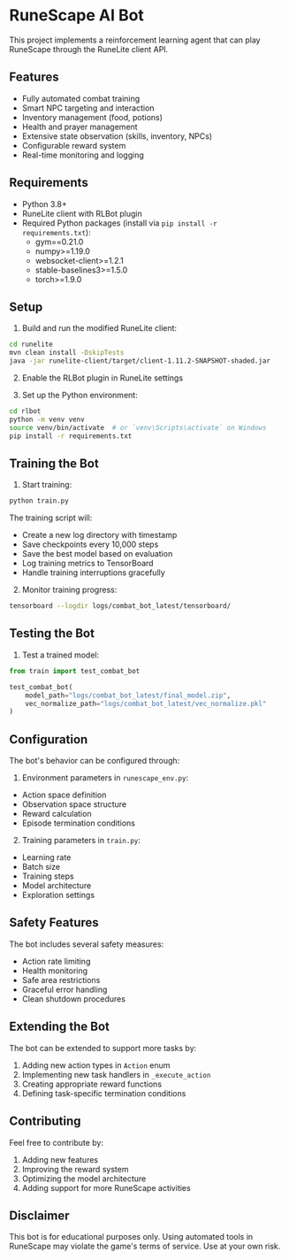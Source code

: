 # RuneScape AI Bot

This project implements a reinforcement learning agent that can play RuneScape through the RuneLite client API.

## Features

- Fully automated combat training
- Smart NPC targeting and interaction
- Inventory management (food, potions)
- Health and prayer management
- Extensive state observation (skills, inventory, NPCs)
- Configurable reward system
- Real-time monitoring and logging

## Requirements

- Python 3.8+
- RuneLite client with RLBot plugin
- Required Python packages (install via `pip install -r requirements.txt`):
  - gym==0.21.0
  - numpy>=1.19.0
  - websocket-client>=1.2.1
  - stable-baselines3>=1.5.0
  - torch>=1.9.0

## Setup

1. Build and run the modified RuneLite client:
```bash
cd runelite
mvn clean install -DskipTests
java -jar runelite-client/target/client-1.11.2-SNAPSHOT-shaded.jar
```

2. Enable the RLBot plugin in RuneLite settings

3. Set up the Python environment:
```bash
cd rlbot
python -m venv venv
source venv/bin/activate  # or `venv\Scripts\activate` on Windows
pip install -r requirements.txt
```

## Training the Bot

1. Start training:
```bash
python train.py
```

The training script will:
- Create a new log directory with timestamp
- Save checkpoints every 10,000 steps
- Save the best model based on evaluation
- Log training metrics to TensorBoard
- Handle training interruptions gracefully

2. Monitor training progress:
```bash
tensorboard --logdir logs/combat_bot_latest/tensorboard/
```

## Testing the Bot

1. Test a trained model:
```python
from train import test_combat_bot

test_combat_bot(
    model_path="logs/combat_bot_latest/final_model.zip",
    vec_normalize_path="logs/combat_bot_latest/vec_normalize.pkl"
)
```

## Configuration

The bot's behavior can be configured through:

1. Environment parameters in `runescape_env.py`:
- Action space definition
- Observation space structure
- Reward calculation
- Episode termination conditions

2. Training parameters in `train.py`:
- Learning rate
- Batch size
- Training steps
- Model architecture
- Exploration settings

## Safety Features

The bot includes several safety measures:
- Action rate limiting
- Health monitoring
- Safe area restrictions
- Graceful error handling
- Clean shutdown procedures

## Extending the Bot

The bot can be extended to support more tasks by:

1. Adding new action types in `Action` enum
2. Implementing new task handlers in `_execute_action`
3. Creating appropriate reward functions
4. Defining task-specific termination conditions

## Contributing

Feel free to contribute by:
1. Adding new features
2. Improving the reward system
3. Optimizing the model architecture
4. Adding support for more RuneScape activities

## Disclaimer

This bot is for educational purposes only. Using automated tools in RuneScape may violate the game's terms of service. Use at your own risk. 